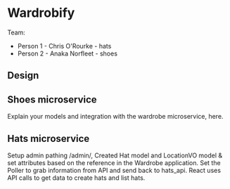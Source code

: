 # Wardrobify

Team:

- Person 1 - Chris O'Rourke - hats
- Person 2 - Anaka Norfleet - shoes

## Design

## Shoes microservice

Explain your models and integration with the wardrobe
microservice, here.

## Hats microservice

Setup admin pathing /admin/, Created Hat model and LocationVO model & set attributes based on the reference in the Wardrobe application.
Set the Poller to grab information from API and send back to hats_api. React uses API calls to get data to create hats and list hats.
